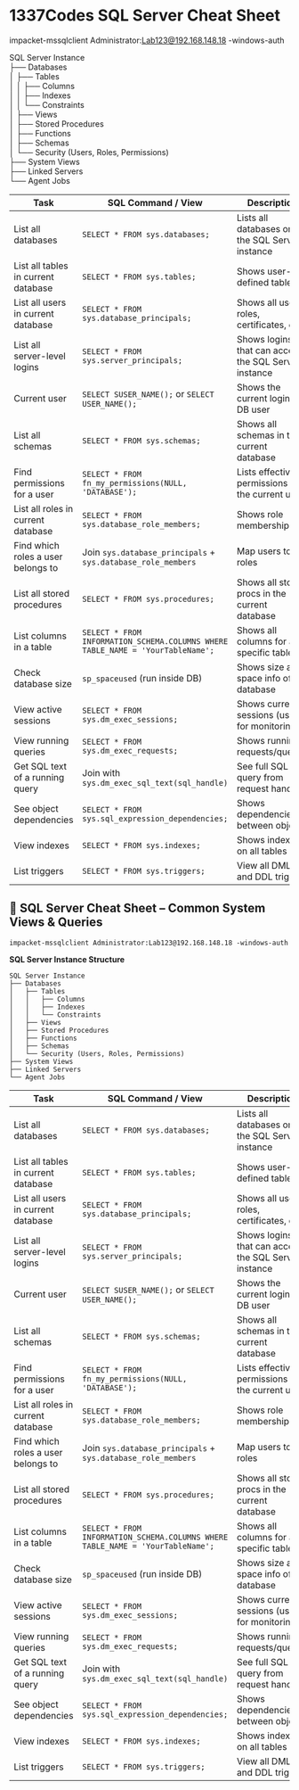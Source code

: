 # 1337Codes SQL Server Cheat Sheet

impacket-mssqlclient Administrator:Lab123@192.168.148.18 -windows-auth

SQL Server Instance  
├── Databases  
│ ├── Tables  
│ │ ├── Columns  
│ │ ├── Indexes  
│ │ └── Constraints  
│ ├── Views  
│ ├── Stored Procedures  
│ ├── Functions  
│ ├── Schemas  
│ └── Security (Users, Roles, Permissions)  
├── System Views  
├── Linked Servers  
└── Agent Jobs

| **Task** | **SQL Command / View** | **Description** |
| --- | --- | --- |
| List all databases | `SELECT * FROM sys.databases;` | Lists all databases on the SQL Server instance |
| List all tables in current database | `SELECT * FROM sys.tables;` | Shows user-defined tables |
| List all users in current database | `SELECT * FROM sys.database_principals;` | Shows all users, roles, certificates, etc. |
| List all server-level logins | `SELECT * FROM sys.server_principals;` | Shows logins that can access the SQL Server instance |
| Current user | `SELECT SUSER_NAME();` or `SELECT USER_NAME();` | Shows the current login or DB user |
| List all schemas | `SELECT * FROM sys.schemas;` | Shows all schemas in the current database |
| Find permissions for a user | `SELECT * FROM fn_my_permissions(NULL, 'DATABASE');` | Lists effective permissions for the current user |
| List all roles in current database | `SELECT * FROM sys.database_role_members;` | Shows role memberships |
| Find which roles a user belongs to | Join `sys.database_principals` + `sys.database_role_members` | Map users to roles |
| List all stored procedures | `SELECT * FROM sys.procedures;` | Shows all stored procs in the current database |
| List columns in a table | `SELECT * FROM INFORMATION_SCHEMA.COLUMNS WHERE TABLE_NAME = 'YourTableName';` | Shows all columns for a specific table |
| Check database size | `sp_spaceused` (run inside DB) | Shows size and space info of the database |
| View active sessions | `SELECT * FROM sys.dm_exec_sessions;` | Shows current sessions (useful for monitoring) |
| View running queries | `SELECT * FROM sys.dm_exec_requests;` | Shows running requests/queries |
| Get SQL text of a running query | Join with `sys.dm_exec_sql_text(sql_handle)` | See full SQL query from request handle |
| See object dependencies | `SELECT * FROM sys.sql_expression_dependencies;` | Shows dependencies between objects |
| View indexes | `SELECT * FROM sys.indexes;` | Shows indexes on all tables |
| List triggers | `SELECT * FROM sys.triggers;` | View all DML and DDL triggers |

## 🔧 SQL Server Cheat Sheet – Common System Views & Queries

```
impacket-mssqlclient Administrator:Lab123@192.168.148.18 -windows-auth
```

**SQL Server Instance Structure**

```
SQL Server Instance  
├── Databases  
│   ├── Tables  
│   │   ├── Columns  
│   │   ├── Indexes  
│   │   └── Constraints  
│   ├── Views  
│   ├── Stored Procedures  
│   ├── Functions  
│   ├── Schemas  
│   └── Security (Users, Roles, Permissions)  
├── System Views  
├── Linked Servers  
└── Agent Jobs
```

| **Task** | **SQL Command / View** | **Description** |
| --- | --- | --- |
| List all databases | `SELECT * FROM sys.databases;` | Lists all databases on the SQL Server instance |
| List all tables in current database | `SELECT * FROM sys.tables;` | Shows user-defined tables |
| List all users in current database | `SELECT * FROM sys.database_principals;` | Shows all users, roles, certificates, etc. |
| List all server-level logins | `SELECT * FROM sys.server_principals;` | Shows logins that can access the SQL Server instance |
| Current user | `SELECT SUSER_NAME();` or `SELECT USER_NAME();` | Shows the current login or DB user |
| List all schemas | `SELECT * FROM sys.schemas;` | Shows all schemas in the current database |
| Find permissions for a user | `SELECT * FROM fn_my_permissions(NULL, 'DATABASE');` | Lists effective permissions for the current user |
| List all roles in current database | `SELECT * FROM sys.database_role_members;` | Shows role memberships |
| Find which roles a user belongs to | Join `sys.database_principals` + `sys.database_role_members` | Map users to roles |
| List all stored procedures | `SELECT * FROM sys.procedures;` | Shows all stored procs in the current database |
| List columns in a table | `SELECT * FROM INFORMATION_SCHEMA.COLUMNS WHERE TABLE_NAME = 'YourTableName';` | Shows all columns for a specific table |
| Check database size | `sp_spaceused` (run inside DB) | Shows size and space info of the database |
| View active sessions | `SELECT * FROM sys.dm_exec_sessions;` | Shows current sessions (useful for monitoring) |
| View running queries | `SELECT * FROM sys.dm_exec_requests;` | Shows running requests/queries |
| Get SQL text of a running query | Join with `sys.dm_exec_sql_text(sql_handle)` | See full SQL query from request handle |
| See object dependencies | `SELECT * FROM sys.sql_expression_dependencies;` | Shows dependencies between objects |
| View indexes | `SELECT * FROM sys.indexes;` | Shows indexes on all tables |
| List triggers | `SELECT * FROM sys.triggers;` | View all DML and DDL triggers |
